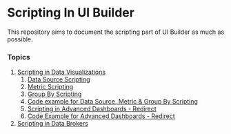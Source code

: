 ﻿# Scripting In UI Builder
This repository aims to document the scripting part of UI Builder as much as possible.


### Topics
1. [Scripting in Data Visualizations](./pages/data_visualizations.md)
	1. [Data Source Scripting](./pages/data_visualizations.md#data-source-scripting)
	2. [Metric Scripting](./pages/data_visualizations.md#metric-scripting)
	3. [Group By Scripting](./pages/data_visualizations.md#group-by-scripting)
	4. [Code example for Data Source, Metric & Group By Scripting](./pages/data_visualizations.md#data-metric-example)
	5. [Scripting in Advanced Dashboards - Redirect](./pages/data_visualizations.md#dashboard-redirect)
	6. [Code Example for Advanced Dashboards - Redirect](./pages/data_visualizations.md#dashboard-redirect-code)
2. [Scripting in Data Brokers](./pages/data_brokers.md)




